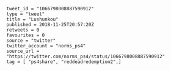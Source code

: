 ```
tweet_id = "1066798008887590912"
type = "tweet"
title = "Lushunkou"
published = 2018-11-25T20:57:20Z
retweets = 0
favourites = 0
source = "twitter"
twitter_account = "norms_ps4"
source_url = "https://twitter.com/norms_ps4/status/1066798008887590912"
tag = [ "ps4share", "reddeadredemption2",]
```

<p class='image'><img src='https://mnf.m17s.net/2018/11/25/Ds4HIiAWkAAkclc.jpg' alt=''></p>

